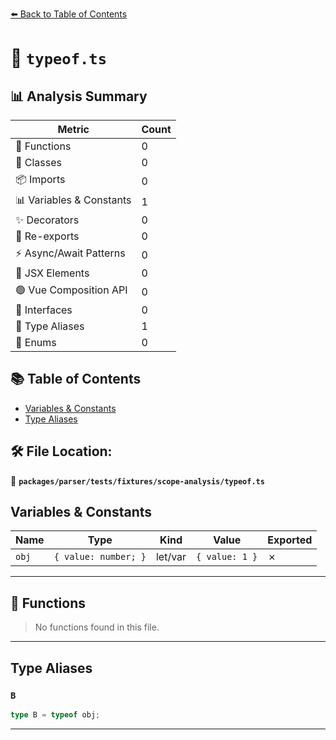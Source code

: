 [⬅️ Back to Table of Contents](../../../../../index.md)

# 📄 `typeof.ts`

## 📊 Analysis Summary

| Metric | Count |
|--------|-------|
| 🔧 Functions | 0 |
| 🧱 Classes | 0 |
| 📦 Imports | 0 |
| 📊 Variables & Constants | 1 |
| ✨ Decorators | 0 |
| 🔄 Re-exports | 0 |
| ⚡ Async/Await Patterns | 0 |
| 💠 JSX Elements | 0 |
| 🟢 Vue Composition API | 0 |
| 📐 Interfaces | 0 |
| 📑 Type Aliases | 1 |
| 🎯 Enums | 0 |

## 📚 Table of Contents

- [Variables & Constants](#variables-constants)
- [Type Aliases](#type-aliases)

## 🛠️ File Location:
📂 **`packages/parser/tests/fixtures/scope-analysis/typeof.ts`**

## Variables & Constants

| Name | Type | Kind | Value | Exported |
|------|------|------|-------|----------|
| `obj` | `{ value: number; }` | let/var | `{ value: 1 }` | ✗ |


---

## 🔧 Functions

> No functions found in this file.


---

## Type Aliases

### `B`

```ts
type B = typeof obj;
```


---